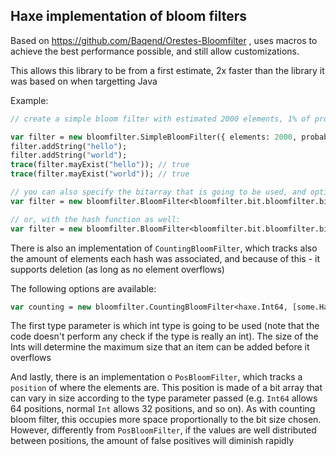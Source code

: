 ## Haxe implementation of bloom filters

Based on https://github.com/Baqend/Orestes-Bloomfilter , uses macros to achieve the best performance possible,
and still allow customizations.

This allows this library to be from a first estimate, 2x faster than the library it was based on when targetting Java

Example:

```haxe
// create a simple bloom filter with estimated 2000 elements, 1% of probability of collisions

var filter = new bloomfilter.SimpleBloomFilter({ elements: 2000, probability: 0.01 });
filter.addString("hello");
filter.addString("world");
trace(filter.mayExist("hello")); // true
trace(filter.mayExist("world")); // true

// you can also specify the bitarray that is going to be used, and optionally the hash function:
var filter = new bloomfilter.BloomFilter<bloomfilter.bit.bloomfilter.bit.ByteBitArray>({ elements: 2000, probability: 0.01 });

// or, with the hash function as well:
var filter = new bloomfilter.BloomFilter<bloomfilter.bit.bloomfilter.bit.ByteBitArray, [bloomfilter.Hashes.murmur3]>({ elements: 2000, probability: 0.01 });
```

There is also an implementation of `CountingBloomFilter`, which tracks also the amount of elements each hash was associated, and because of this - it supports deletion (as long as no element overflows)

The following options are available:
```haxe
var counting = new bloomfilter.CountingBloomFilter<haxe.Int64, [some.Hash.func]>(...)
```
The first type parameter is which int type is going to be used (note that the code doesn't perform any check if the type is really an int). The size of the Ints will determine the maximum size that an item can be added before it overflows

And lastly, there is an implementation o `PosBloomFilter`, which tracks a `position` of where the elements are. This position is made of a bit array that can vary in size according to the type parameter passed (e.g. `Int64` allows 64 positions, normal `Int` allows 32 positions, and so on).
As with counting bloom filter, this occupies more space proportionally to the bit size chosen. However, differently from `PosBloomFilter`, if the values are well distributed between positions, the amount of false positives will diminish rapidly
